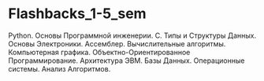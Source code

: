 # Flashbacks_1-5_sem
Python. Основы Программной инженерии. С. Типы и Структуры Данных. Основы Электроники. Ассемблер. Вычислительные алгоритмы. Компьютерная графика. Объектно-Ориентированное Программирование. Архитектура ЭВМ. Базы Данных. Операционные системы. Анализ Алгоритмов.
